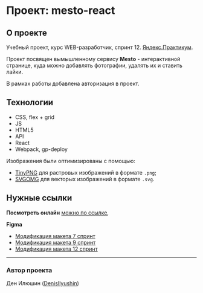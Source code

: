 # Проект: mesto-react

## О проекте

Учебный проект, курс WEB-разработчик, спринт 12.
[Яндекс.Практикум](https://practicum.yandex.ru/).

Проект посвящен вымышленному сервису **Mesto** - интерактивной странице, куда
можно добавлять фотографии, удалять их и ставить лайки.

В рамках работы добавлена авторизация в проект.

## Технологии

- CSS, flex + grid
- JS
- HTML5
- API
- React
- Webpack, gp-deploy

Изображения были оптимизированы с помощью:
- [TinyPNG](https://tinypng.com/) для растровых изображений в формате `.png`;
- [SVGOMG](https://jakearchibald.github.io/svgomg/) для векторых изображений
  в формате `.svg`.

## Нужные ссылки

**Посмотреть онлайн**
[можно по ссылке](https://denisilyushin.github.io/mesto-react/),

**Figma**
- [Модификация макета 7 спринт](https://www.figma.com/file/kRVLKwYG3d1HGLvh7JFWRT/JavaScript.-Sprint-6?node-id=0%3A1)
- [Модификация макета 9 спринт](https://www.figma.com/file/PSdQFRHoxXJFs2FH8IXViF/JavaScript.-Sprint-9?type=design&t=KGZwFa22kt8ab2WR-0)
- [Модификация макета 12 спринт](https://www.figma.com/file/5H3gsn5lIGPwzBPby9jAOo/Sprint-14-RU?node-id=0%3A1)


---
### Автор проекта

Ден Илюшин ([DenisIlyushin](https://github.com/DenisIlyushin/))